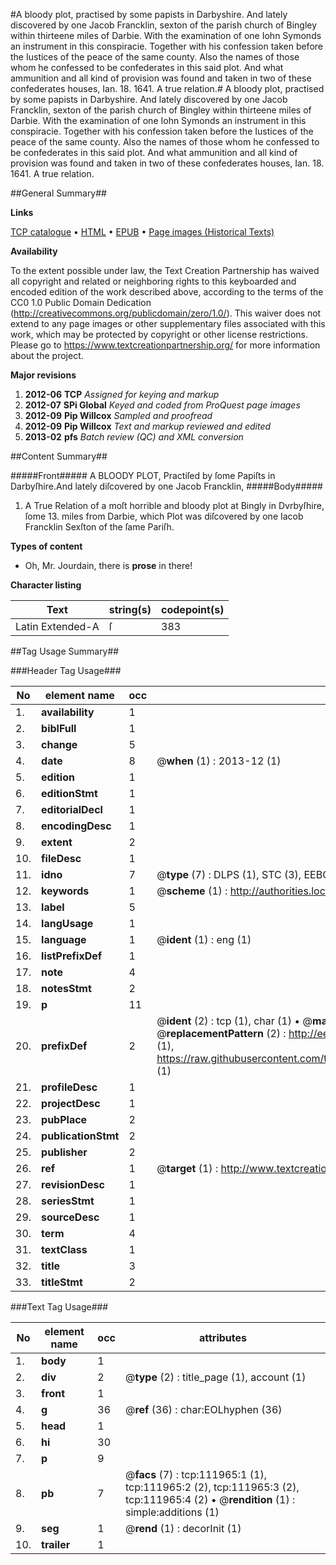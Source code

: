 #A bloody plot, practised by some papists in Darbyshire. And lately discovered by one Jacob Francklin, sexton of the parish church of Bingley within thirteene miles of Darbie. With the examination of one Iohn Symonds an instrument in this conspiracie. Together with his confession taken before the Iustices of the peace of the same county. Also the names of those whom he confessed to be confederates in this said plot. And what ammunition and all kind of provision was found and taken in two of these confederates houses, Ian. 18. 1641. A true relation.#
A bloody plot, practised by some papists in Darbyshire. And lately discovered by one Jacob Francklin, sexton of the parish church of Bingley within thirteene miles of Darbie. With the examination of one Iohn Symonds an instrument in this conspiracie. Together with his confession taken before the Iustices of the peace of the same county. Also the names of those whom he confessed to be confederates in this said plot. And what ammunition and all kind of provision was found and taken in two of these confederates houses, Ian. 18. 1641. A true relation.

##General Summary##

**Links**

[TCP catalogue](http://www.ota.ox.ac.uk/tcp/)  • 
[HTML](http://tei.it.ox.ac.uk/tcp/Texts-HTML/free/A84/A84870.html)  • 
[EPUB](http://tei.it.ox.ac.uk/tcp/Texts-EPUB/free/A84/A84870.epub) • 
[Page images (Historical Texts)](https://historicaltexts.jisc.ac.uk/eebo-99859865e)

**Availability**

To the extent possible under law, the Text Creation Partnership has waived all copyright and related or neighboring rights to this keyboarded and encoded edition of the work described above, according to the terms of the CC0 1.0 Public Domain Dedication (http://creativecommons.org/publicdomain/zero/1.0/). This waiver does not extend to any page images or other supplementary files associated with this work, which may be protected by copyright or other license restrictions. Please go to https://www.textcreationpartnership.org/ for more information about the project.

**Major revisions**

1. __2012-06__ __TCP__ *Assigned for keying and markup*
1. __2012-07__ __SPi Global__ *Keyed and coded from ProQuest page images*
1. __2012-09__ __Pip Willcox__ *Sampled and proofread*
1. __2012-09__ __Pip Willcox__ *Text and markup reviewed and edited*
1. __2013-02__ __pfs__ *Batch review (QC) and XML conversion*

##Content Summary##

#####Front#####
A BLOODY PLOT, Practiſed by ſome Papiſts in Darbyſhire.And lately diſcovered by one Jacob Francklin,
#####Body#####

1. A True Relation of a moſt horrible and bloody plot at Bingly in Dvrbyſhire, ſome 13. miles from Darbie, which Plot was diſcovered by one Iacob Francklin Sexſton of the ſame Pariſh.

**Types of content**

  * Oh, Mr. Jourdain, there is **prose** in there!

**Character listing**


|Text|string(s)|codepoint(s)|
|---|---|---|
|Latin Extended-A|ſ|383|

##Tag Usage Summary##

###Header Tag Usage###

|No|element name|occ|attributes|
|---|---|---|---|
|1.|__availability__|1||
|2.|__biblFull__|1||
|3.|__change__|5||
|4.|__date__|8| @__when__ (1) : 2013-12 (1)|
|5.|__edition__|1||
|6.|__editionStmt__|1||
|7.|__editorialDecl__|1||
|8.|__encodingDesc__|1||
|9.|__extent__|2||
|10.|__fileDesc__|1||
|11.|__idno__|7| @__type__ (7) : DLPS (1), STC (3), EEBO-CITATION (1), PROQUEST (1), VID (1)|
|12.|__keywords__|1| @__scheme__ (1) : http://authorities.loc.gov/ (1)|
|13.|__label__|5||
|14.|__langUsage__|1||
|15.|__language__|1| @__ident__ (1) : eng (1)|
|16.|__listPrefixDef__|1||
|17.|__note__|4||
|18.|__notesStmt__|2||
|19.|__p__|11||
|20.|__prefixDef__|2| @__ident__ (2) : tcp (1), char (1)  •  @__matchPattern__ (2) : ([0-9\-]+):([0-9IVX]+) (1), (.+) (1)  •  @__replacementPattern__ (2) : http://eebo.chadwyck.com/downloadtiff?vid=$1&page=$2 (1), https://raw.githubusercontent.com/textcreationpartnership/Texts/master/tcpchars.xml#$1 (1)|
|21.|__profileDesc__|1||
|22.|__projectDesc__|1||
|23.|__pubPlace__|2||
|24.|__publicationStmt__|2||
|25.|__publisher__|2||
|26.|__ref__|1| @__target__ (1) : http://www.textcreationpartnership.org/docs/. (1)|
|27.|__revisionDesc__|1||
|28.|__seriesStmt__|1||
|29.|__sourceDesc__|1||
|30.|__term__|4||
|31.|__textClass__|1||
|32.|__title__|3||
|33.|__titleStmt__|2||


###Text Tag Usage###

|No|element name|occ|attributes|
|---|---|---|---|
|1.|__body__|1||
|2.|__div__|2| @__type__ (2) : title_page (1), account (1)|
|3.|__front__|1||
|4.|__g__|36| @__ref__ (36) : char:EOLhyphen (36)|
|5.|__head__|1||
|6.|__hi__|30||
|7.|__p__|9||
|8.|__pb__|7| @__facs__ (7) : tcp:111965:1 (1), tcp:111965:2 (2), tcp:111965:3 (2), tcp:111965:4 (2)  •  @__rendition__ (1) : simple:additions (1)|
|9.|__seg__|1| @__rend__ (1) : decorInit (1)|
|10.|__trailer__|1||
